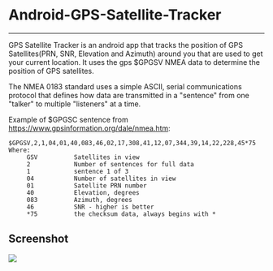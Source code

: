 # Android-GPS-Satellite-Tracker  
----------------------------------

GPS Satellite Tracker is an android app that tracks the position of GPS Satellites(PRN, SNR, Elevation and Azimuth) around you 
that are used to get your current location. It uses the gps $GPGSV NMEA data to determine the position of GPS satellites.
  
The NMEA 0183 standard uses a simple ASCII, serial communications protocol that defines how data are transmitted in a "sentence" from one "talker" to multiple "listeners" at a time. 
  
  
Example of $GPGSC sentence from https://www.gpsinformation.org/dale/nmea.htm:  
 ``` 
$GPGSV,2,1,04,01,40,083,46,02,17,308,41,12,07,344,39,14,22,228,45*75
Where:   
      GSV          Satellites in view 
      2            Number of sentences for full data
      1            sentence 1 of 3
      04           Number of satellites in view
      01           Satellite PRN number
      40           Elevation, degrees
      083          Azimuth, degrees
      46           SNR - higher is better
      *75          the checksum data, always begins with *
  ```
Screenshot  
------------------------------------
![](http://adhungana.com.np/img/GPSTrack.png)
